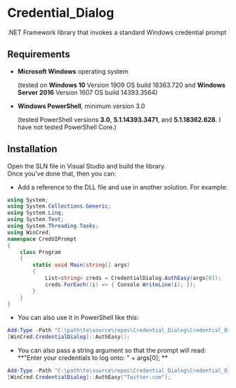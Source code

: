 # Credential_Dialog

.NET Framework library that invokes a standard Windows credential prompt

## Requirements

*   **Microsoft Windows** operating system

       (tested on **Windows 10** Version 1909 OS build 18363.720 and **Windows Server 2016** Version 1607 OS build 14393.3564)

*   **Windows PowerShell**, minimum version 3.0

       (tested PowerShell versions **3.0**, **5.1.14393.3471**, and **5.1.18362.628**. I have not tested PowerShell Core.)

## Installation

Open the SLN file in Visual Studio and build the library.  
Once you've done that, then you can:  
*   Add a reference to the DLL file and use in another solution. For example:  
```cs
using System;
using System.Collections.Generic;
using System.Linq;
using System.Text;
using System.Threading.Tasks;
using WinCred;
namespace CredUIPrompt
{
    class Program
    {
        static void Main(string[] args)
        {
            List<string> creds = CredentialDialog.AuthEasy(args[0]);
            creds.ForEach((i) => { Console.WriteLine(i); });
        }
    }
}
```  
*   You can also use it in PowerShell like this:  
```ps1
Add-Type -Path "C:\path\to\source\repos\Credential_Dialog\Credential_Dialog\bin\debug\Credential_Dialog.dll"
[WinCred.CredentialDialog]::AuthEasy();
```
*   You can also pass a string argument so that the prompt will read: **"Enter your credentials to log onto: " + args[0]; **  
```ps1
Add-Type -Path "C:\path\to\source\repos\Credential_Dialog\Credential_Dialog\bin\debug\Credential_Dialog.dll"
[WinCred.CredentialDialog]::AuthEasy("Twitter.com");
```  
